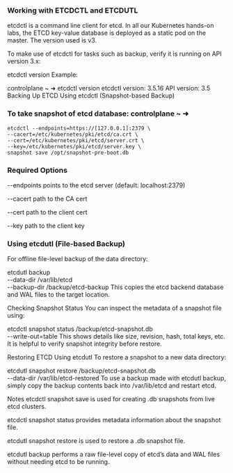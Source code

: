 ### Working with ETCDCTL and ETCDUTL
etcdctl is a command line client for etcd.
In all our Kubernetes hands-on labs, the ETCD key-value database is deployed as a static pod on the master. The version used is v3.

To make use of etcdctl for tasks such as backup, verify it is running on API version 3.x:

etcdctl version
Example:

controlplane ~ ➜  etcdctl version
etcdctl version: 3.5.16
API version: 3.5
Backing Up ETCD
Using etcdctl (Snapshot-based Backup)

### To take snapshot of etcd database: controlplane ~ ➜
```
etcdctl --endpoints=https://[127.0.0.1]:2379 \
--cacert=/etc/kubernetes/pki/etcd/ca.crt \
--cert=/etc/kubernetes/pki/etcd/server.crt \
--key=/etc/kubernetes/pki/etcd/server.key \
snapshot save /opt/snapshot-pre-boot.db
```

### Required Options
--endpoints points to the etcd server (default: localhost:2379)

--cacert path to the CA cert

--cert path to the client cert

--key path to the client key

### Using etcdutl (File-based Backup)
For offline file-level backup of the data directory:

etcdutl backup \
  --data-dir /var/lib/etcd \
  --backup-dir /backup/etcd-backup
This copies the etcd backend database and WAL files to the target location.

Checking Snapshot Status
You can inspect the metadata of a snapshot file using:

etcdctl snapshot status /backup/etcd-snapshot.db \
  --write-out=table
This shows details like size, revision, hash, total keys, etc. It is helpful to verify snapshot integrity before restore.

Restoring ETCD
Using etcdutl
To restore a snapshot to a new data directory:

etcdutl snapshot restore /backup/etcd-snapshot.db \
  --data-dir /var/lib/etcd-restored
To use a backup made with etcdutl backup, simply copy the backup contents back into /var/lib/etcd and restart etcd.

Notes
etcdctl snapshot save is used for creating .db snapshots from live etcd clusters.

etcdctl snapshot status provides metadata information about the snapshot file.

etcdutl snapshot restore is used to restore a .db snapshot file.

etcdutl backup performs a raw file-level copy of etcd’s data and WAL files without needing etcd to be running.
